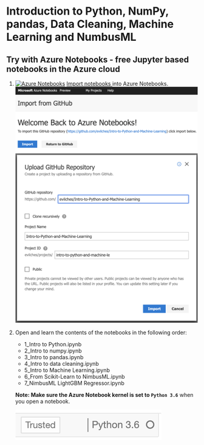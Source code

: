 # Introduction to Python, NumPy, pandas, Data Cleaning, Machine Learning and NumbusML
## Try with Azure Notebooks - free Jupyter based notebooks in the Azure cloud

1. [![Azure Notebooks](https://notebooks.azure.com/launch.png)](https://notebooks.azure.com/import/gh/evilches/Intro-to-Python-and-Machine-Learning/)
[Import notebooks ](https://notebooks.azure.com/import/gh/evilches/Intro-to-Python-and-Machine-Learning/) into Azure Notebooks.
    ![Import Notebooks into Azure Notebooks URL](Graphics/import_notebooks1.png)
    ![Import Notebooks into Azure Notebooks](Graphics/import_notebooks2.png)
    
2. Open and learn the contents of the notebooks in the following order: 
    - 1_Intro to Python.ipynb
    - 2_Intro to numpy.ipynb
    - 3_Intro to pandas.ipynb
    - 4_Intro to data cleaning.ipynb
    - 5_Intro to Machine Learning.ipynb
    - 6_From Scikit-Learn to NimbusML.ipynb
    - 7_NimbusML LightGBM Regressor.ipynb
    
    **Note: Make sure the Azure Notebook kernel is set to `Python 3.6`** when you open a notebook.  
    
    ![set kernel to Python 3.6](Graphics/python36.png)
